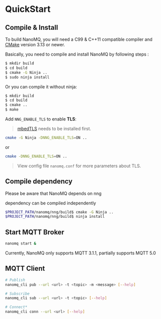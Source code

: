 # QuickStart



## Compile & Install

To build NanoMQ, you will need a C99 & C++11 compatible compiler and [CMake](https://www.cmake.org/) version 3.13 or newer.

Basically, you need to compile and install NanoMQ by following steps :

```bash
$ mkdir build
$ cd build
$ cmake -G Ninja ..
$ sudo ninja install
```

Or you can compile it without ninja:

```bash
$ mkdir build 
$ cd build
$ cmake .. 
$ make
```

Add `NNG_ENABLE_TLS` to enable **TLS**:
>[mbedTLS](https://tls.mbed.org) needs to be installed first.
```bash
cmake -G Ninja -DNNG_ENABLE_TLS=ON ..
```
or
```bash
cmake -DNNG_ENABLE_TLS=ON ..
```
> View config file `nanomq.conf` for more parameters about TLS.


## Compile dependency

Please be aware that NanoMQ depends on nng

dependency can be compiled independently

```bash
$PROJECT_PATH/nanomq/nng/build$ cmake -G Ninja ..
$PROJECT_PATH/nanomq/nng/build$ ninja install
```

## Start MQTT Broker

```bash
nanomq start &
```

Currently, NanoMQ only supports MQTT 3.1.1, partially supports MQTT 5.0



## MQTT Client

```bash
# Publish
nanomq_cli pub --url <url> -t <topic> -m <message> [--help]

# Subscribe
nanomq_cli sub --url <url> -t <topic> [--help]

# Connect*
nanomq_cli conn --url <url> [--help]
```
